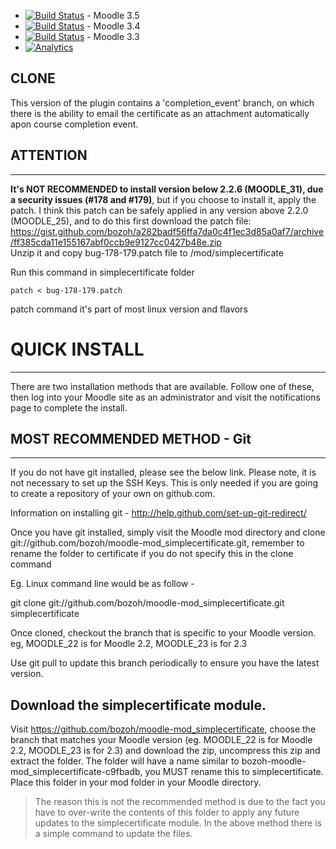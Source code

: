 * [![Build Status](https://travis-ci.org/bozoh/moodle-mod_simplecertificate.svg?branch=MOODLE_35)](https://travis-ci.org/bozoh/moodle-mod_simplecertificate) - Moodle 3.5
* [![Build Status](https://travis-ci.org/bozoh/moodle-mod_simplecertificate.svg?branch=MOODLE_34)](https://travis-ci.org/bozoh/moodle-mod_simplecertificate) - Moodle 3.4
* [![Build Status](https://travis-ci.org/bozoh/moodle-mod_simplecertificate.svg?branch=MOODLE_33)](https://travis-ci.org/bozoh/moodle-mod_simplecertificate) - Moodle 3.3
* [![Analytics](https://ga-beacon.appspot.com/UA-162885832-2/welcome-page)](https://github.com/igrigorik/ga-beacon)


## CLONE

This version of the plugin contains a 'completion_event' branch, on which there is the ability to email the certificate as an attachment automatically apon course completion event.


## ATTENTION
---


**It's NOT RECOMMENDED to install version below 2.2.6 (MOODLE_31), due a security issues (#178 and #179)**, but if you choose to install it, apply the patch. I think this patch can be safely applied  in any version above 2.2.0 (MOODLE_25), and to do this first download the patch file:  https://gist.github.com/bozoh/a282badf56ffa7da0c4f1ec3d85a0af7/archive/ff385cda11e155167abf0ccb9e9127cc0427b48e.zip  
Unzip it and copy bug-178-179.patch file to <YOUR MOODLE FOLDER>/mod/simplecertificate

Run this command in  simplecertificate folder
``` 
patch < bug-178-179.patch
```

patch command it's part of most linux version and flavors



# QUICK INSTALL
---

There are two installation methods that are available. Follow one of these, then log into your Moodle site as an administrator and visit the notifications page
to complete the install.

## MOST RECOMMENDED METHOD - Git 
---
If you do not have git installed, please see the below link. Please note, it is
not necessary to set up the SSH Keys. This is only needed if you are going to
create a repository of your own on github.com.

Information on installing git - http://help.github.com/set-up-git-redirect/

Once you have git installed, simply visit the Moodle mod directory and clone
git://github.com/bozoh/moodle-mod_simplecertificate.git, remember to
rename the folder to certificate if you do not specify this in the clone command

Eg. Linux command line would be as follow -

git clone git://github.com/bozoh/moodle-mod_simplecertificate.git simplecertificate

Once cloned, checkout the branch that is specific to your Moodle version.
eg, MOODLE_22 is for Moodle 2.2, MOODLE_23 is for 2.3

Use git pull to update this branch periodically to ensure you have the latest version.

## Download the simplecertificate module. 

Visit https://github.com/bozoh/moodle-mod_simplecertificate, choose the branch
that matches your Moodle version (eg. MOODLE_22 is for Moodle 2.2, MOODLE_23 is for 2.3)
and download the zip, uncompress this zip and extract the folder. The folder will have a name similar to bozoh-moodle-mod_simplecertificate-c9fbadb, you MUST rename this to simplecertificate. 
Place this folder in your mod folder in your Moodle directory.

> The reason this is not the recommended method is due to the fact you have to over-write the contents of this folder to apply any future updates to the simplecertificate module. In the above method there is a simple command to update the files.
